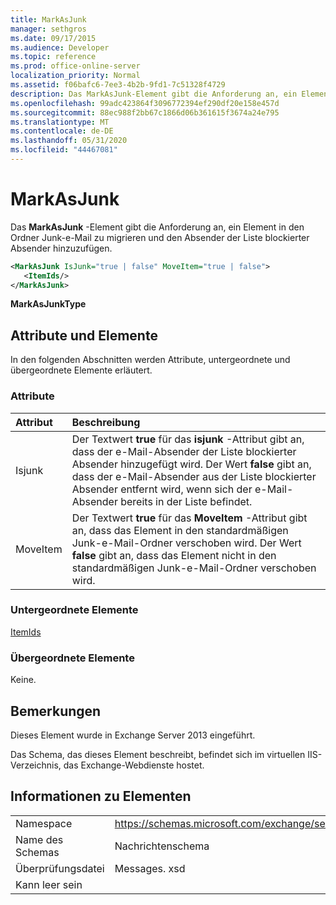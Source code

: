 ```yaml
---
title: MarkAsJunk
manager: sethgros
ms.date: 09/17/2015
ms.audience: Developer
ms.topic: reference
ms.prod: office-online-server
localization_priority: Normal
ms.assetid: f06bafc6-7ee3-4b2b-9fd1-7c51328f4729
description: Das MarkAsJunk-Element gibt die Anforderung an, ein Element in den Ordner Junk-e-Mail zu migrieren und den Absender der Liste blockierter Absender hinzuzufügen.
ms.openlocfilehash: 99adc423864f3096772394ef290df20e158e457d
ms.sourcegitcommit: 88ec988f2bb67c1866d06b361615f3674a24e795
ms.translationtype: MT
ms.contentlocale: de-DE
ms.lasthandoff: 05/31/2020
ms.locfileid: "44467081"
---
```

# <a name="markasjunk"></a>MarkAsJunk

Das **MarkAsJunk** -Element gibt die Anforderung an, ein Element in den Ordner Junk-e-Mail zu migrieren und den Absender der Liste blockierter Absender hinzuzufügen. 
  
```XML
<MarkAsJunk IsJunk="true | false" MoveItem="true | false">
   <ItemIds/>
</MarkAsJunk>
```

 **MarkAsJunkType**
## <a name="attributes-and-elements"></a>Attribute und Elemente

In den folgenden Abschnitten werden Attribute, untergeordnete und übergeordnete Elemente erläutert.
  
### <a name="attributes"></a>Attribute

|**Attribut**|**Beschreibung**|
|:-----|:-----|
|Isjunk  <br/> |Der Textwert **true** für das **isjunk** -Attribut gibt an, dass der e-Mail-Absender der Liste blockierter Absender hinzugefügt wird. Der Wert **false** gibt an, dass der e-Mail-Absender aus der Liste blockierter Absender entfernt wird, wenn sich der e-Mail-Absender bereits in der Liste befindet.  <br/> |
|MoveItem  <br/> |Der Textwert **true** für das **MoveItem** -Attribut gibt an, dass das Element in den standardmäßigen Junk-e-Mail-Ordner verschoben wird. Der Wert **false** gibt an, dass das Element nicht in den standardmäßigen Junk-e-Mail-Ordner verschoben wird.  <br/> |
   
### <a name="child-elements"></a>Untergeordnete Elemente

[ItemIds](itemids.md)
  
### <a name="parent-elements"></a>Übergeordnete Elemente

Keine.
  
## <a name="remarks"></a>Bemerkungen

Dieses Element wurde in Exchange Server 2013 eingeführt.
  
Das Schema, das dieses Element beschreibt, befindet sich im virtuellen IIS-Verzeichnis, das Exchange-Webdienste hostet.
  
## <a name="element-information"></a>Informationen zu Elementen

|||
|:-----|:-----|
|Namespace  <br/> |https://schemas.microsoft.com/exchange/services/2006/messages  <br/> |
|Name des Schemas  <br/> |Nachrichtenschema  <br/> |
|Überprüfungsdatei  <br/> |Messages. xsd  <br/> |
|Kann leer sein  <br/> ||
   


